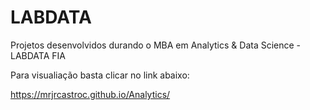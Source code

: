 # LABDATA
Projetos desenvolvidos durando o MBA em Analytics &amp; Data Science - LABDATA FIA

Para visualiação basta clicar no link abaixo:

 https://mrjrcastroc.github.io/Analytics/
